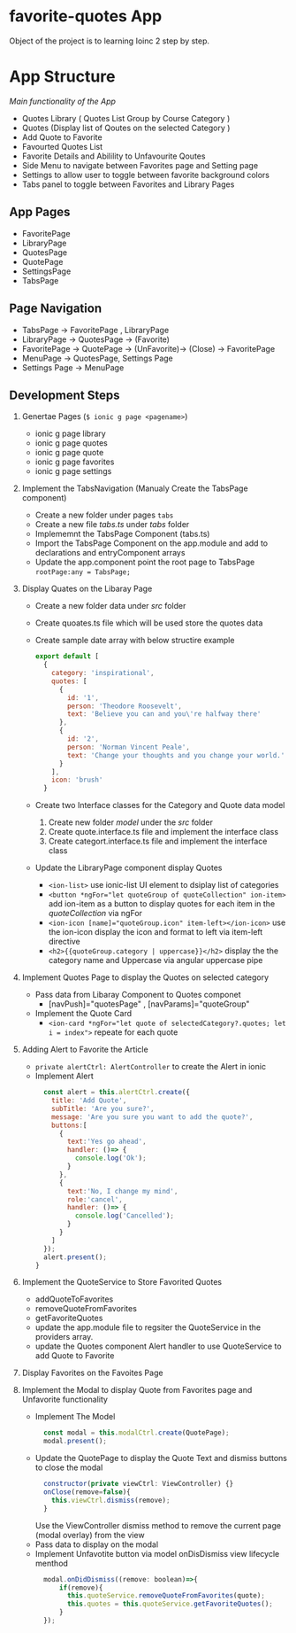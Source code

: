# favorite-quotes App
Object of the project is to learning Ioinc 2 step by step.

# App Structure 
 *Main functionality of the App*
- Quotes Library ( Quotes List Group by Course Category ) 
- Quotes (Display list of Qoutes on the selected Category )
- Add Quote to Favorite 
- Favourted Quotes List
- Favorite Details and Abilility to Unfavourite Qoutes 
- Side Menu to navigate between Favorites page and Setting page
- Settings to allow user to toggle between favorite background colors
- Tabs panel to toggle between Favorites and Library Pages

## App Pages
- FavoritePage
- LibraryPage
- QuotesPage
- QuotePage
- SettingsPage
- TabsPage

## Page Navigation
- TabsPage ->  FavoritePage , LibraryPage
- LibraryPage -> QuotesPage -> (Favorite)
- FavoritePage -> QuotePage -> (UnFavorite)-> (Close) -> FavoritePage
- MenuPage -> QuotesPage, Settings Page
- Settings Page -> MenuPage


## Development Steps 

1. Genertae Pages (`$ ionic g page <pagename>`)
    * ionic g page library
    * ionic g page quotes
    * ionic g page quote
    * ionic g page favorites
    * ionic g page settings

2. Implement the TabsNavigation (Manualy Create the TabsPage component)
    * Create a new folder under pages `tabs`
    * Create a new file *tabs.ts* under *tabs* folder
    * Implememnt the TabsPage Component (tabs.ts)
    * Import the TabsPage Component on the app.module and add to declarations and entryComponent arrays
    * Update the app.component point the root page to TabsPage `rootPage:any = TabsPage;`

3. Display Quates on the Libaray Page
    * Create a new folder data under *src* folder
    * Create quoates.ts file which will be used store the quotes data
    * Create sample date array with below structire example 
      ```javascript
      export default [
        {
          category: 'inspirational',
          quotes: [
            {
              id: '1',
              person: 'Theodore Roosevelt',
              text: 'Believe you can and you\'re halfway there'
            },
            {
              id: '2',
              person: 'Norman Vincent Peale',
              text: 'Change your thoughts and you change your world.'
            }
          ],
          icon: 'brush'
        }
      ```
    * Create two Interface classes for the Category and Quote data model
        1. Create new folder *model* under the *src* folder
        2. Create quote.interface.ts file and implement the interface class
        3. Create categort.interface.ts file and implement the interface class

    * Update the LibraryPage component display Quotes
        * `<ion-list>` use ionic-list UI element to dsiplay list of categories 
        * `<button *ngFor="let quoteGroup of quoteCollection" ion-item>` add ion-item as a button to display quotes for each item in the *quoteCollection* via ngFor
        * `<ion-icon [name]="quoteGroup.icon" item-left></ion-icon>` use the ion-icon display the icon and format to left via item-left directive
        * `<h2>{{quoteGroup.category | uppercase}}</h2>` display the the category name and Uppercase via angular uppercase pipe
  
4. Implement Quotes Page to display the Quotes on selected category
    * Pass data from Libaray Component to Quotes componet
        * [navPush]="quotesPage" , [navParams]="quoteGroup"
    * Implement the Quote Card
        * `<ion-card *ngFor="let quote of selectedCategory?.quotes; let i = index">` repeate for each quote
    
5. Adding Alert to Favorite the Article
    * `private alertCtrl: AlertController` to create the Alert in ionic
    * Implement Alert 
      ```javascript
        const alert = this.alertCtrl.create({
          title: 'Add Quote',
          subTitle: 'Are you sure?',
          message: 'Are you sure you want to add the quote?',
          buttons:[
            {
              text:'Yes go ahead',
              handler: ()=> {
                console.log('Ok');
              }
            },
            {
              text:'No, I change my mind',
              role:'cancel',
              handler: ()=> {
                console.log('Cancelled');
              }
            }
          ]
        });
        alert.present();
      }
      ```
6. Implement the QuoteService to Store Favorited Quotes
    * addQuoteToFavorites 
    * removeQuoteFromFavorites
    * getFavoriteQuotes
    * update the app.module file to regsiter the QuoteService in the providers array.
    * update the Quotes component Alert handler to use QuoteService to add Quote to Favorite

7. Display Favorites on the Favoites Page

8. Implement the Modal to display Quote from Favorites page and Unfavorite functionality
    * Implement The Model
      ```javascript
        const modal = this.modalCtrl.create(QuotePage);
        modal.present();
      ```
    * Update the QuotePage to display the Quote Text and dismiss buttons to close the modal
      ```javascript
        constructor(private viewCtrl: ViewController) {}
        onClose(remove=false){
          this.viewCtrl.dismiss(remove);
        }
      ```
      Use the ViewController dismiss method to remove the current page (modal overlay) from the view
    * Pass data to display on the modal
    * Implement Unfavotite button via model onDisDismiss view lifecycle menthod
      ```javascript
        modal.onDidDismiss((remove: boolean)=>{
            if(remove){
              this.quoteService.removeQuoteFromFavorites(quote);
              this.quotes = this.quoteService.getFavoriteQuotes();
            }
        });
      ``` 
    